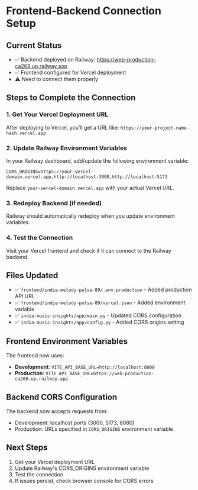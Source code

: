 # Frontend-Backend Connection Setup

## Current Status
- ✅ Backend deployed on Railway: https://web-production-ca268.up.railway.app
- ✅ Frontend configured for Vercel deployment
- ⚠️ Need to connect them properly

## Steps to Complete the Connection

### 1. Get Your Vercel Deployment URL
After deploying to Vercel, you'll get a URL like: `https://your-project-name-hash.vercel.app`

### 2. Update Railway Environment Variables
In your Railway dashboard, add/update the following environment variable:
```
CORS_ORIGINS=https://your-vercel-domain.vercel.app,http://localhost:3000,http://localhost:5173
```

Replace `your-vercel-domain.vercel.app` with your actual Vercel URL.

### 3. Redeploy Backend (if needed)
Railway should automatically redeploy when you update environment variables.

### 4. Test the Connection
Visit your Vercel frontend and check if it can connect to the Railway backend.

## Files Updated
- ✅ `frontend/indie-melody-pulse-89/.env.production` - Added production API URL
- ✅ `frontend/indie-melody-pulse-89/vercel.json` - Added environment variable
- ✅ `india-music-insights/app/main.py` - Updated CORS configuration  
- ✅ `india-music-insights/app/config.py` - Added CORS origins setting

## Frontend Environment Variables
The frontend now uses:
- **Development**: `VITE_API_BASE_URL=http://localhost:8000`
- **Production**: `VITE_API_BASE_URL=https://web-production-ca268.up.railway.app`

## Backend CORS Configuration
The backend now accepts requests from:
- Development: localhost ports (3000, 5173, 8080)
- Production: URLs specified in `CORS_ORIGINS` environment variable

## Next Steps
1. Get your Vercel deployment URL
2. Update Railway's CORS_ORIGINS environment variable
3. Test the connection
4. If issues persist, check browser console for CORS errors
